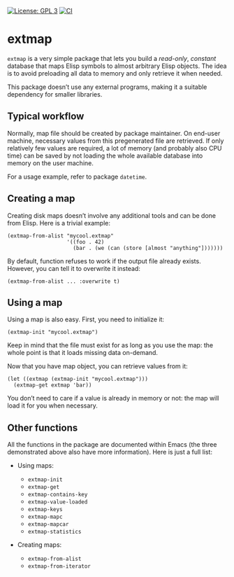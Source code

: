 [![License: GPL 3](https://img.shields.io/badge/license-GPL_3-green.svg)](http://www.gnu.org/licenses/gpl-3.0.txt)
[![CI](https://github.com/twlz0ne/extmap-on-mac/workflows/CI/badge.svg)](https://github.com/twlz0ne/extmap-on-mac/actions?query=workflow%3ACI)


# extmap

`extmap` is a very simple package that lets you build a *read-only*,
*constant* database that maps Elisp symbols to almost arbitrary Elisp
objects.  The idea is to avoid preloading all data to memory and only
retrieve it when needed.

This package doesn’t use any external programs, making it a suitable
dependency for smaller libraries.


## Typical workflow

Normally, map file should be created by package maintainer.  On
end-user machine, necessary values from this pregenerated file are
retrieved.  If only relatively few values are required, a lot of
memory (and probably also CPU time) can be saved by not loading the
whole available database into memory on the user machine.

For a usage example, refer to package `datetime`.


## Creating a map

Creating disk maps doesn’t involve any additional tools and can be
done from Elisp.  Here is a trivial example:

    (extmap-from-alist "mycool.extmap"
                       '((foo . 42)
                         (bar . (we (can (store [almost "anything"]))))))

By default, function refuses to work if the output file already
exists.  However, you can tell it to overwrite it instead:

    (extmap-from-alist ... :overwrite t)


## Using a map

Using a map is also easy.  First, you need to initialize it:

    (extmap-init "mycool.extmap")

Keep in mind that the file must exist for as long as you use the map:
the whole point is that it loads missing data on-demand.

Now that you have map object, you can retrieve values from it:

    (let ((extmap (extmap-init "mycool.extmap")))
      (extmap-get extmap 'bar))

You don’t need to care if a value is already in memory or not: the map
will load it for you when necessary.


## Other functions

All the functions in the package are documented within Emacs (the
three demonstrated above also have more information).  Here is just a
full list:

* Using maps:
  - `extmap-init`
  - `extmap-get`
  - `extmap-contains-key`
  - `extmap-value-loaded`
  - `extmap-keys`
  - `extmap-mapc`
  - `extmap-mapcar`
  - `extmap-statistics`

* Creating maps:
  - `extmap-from-alist`
  - `extmap-from-iterator`
